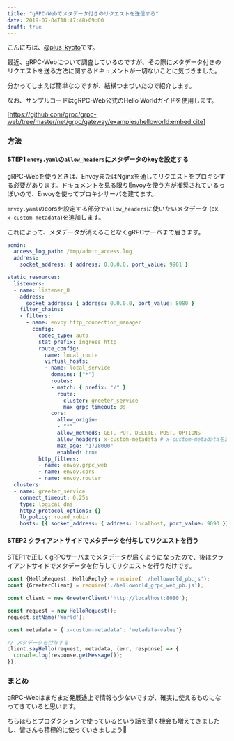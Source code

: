 ```yaml
---
title: "gRPC-Webでメタデータ付きのリクエストを送信する"
date: 2019-07-04T18:47:48+09:00
draft: true
---
```



こんにちは、[@plus_kyoto](https://twitter.com/plus_kyoto)です。

最近、gRPC-Webについて調査しているのですが、その際にメタデータ付きのリクエストを送る方法に関するドキュメントが一切ないことに気づきました。

分かってしまえば簡単なのですが、結構つまづいたので紹介します。

なお、サンプルコードはgRPC-Web公式のHello Worldガイドを使用します。

[https://github.com/grpc/grpc-web/tree/master/net/grpc/gateway/examples/helloworld:embed:cite]

<!--more-->

### 方法

#### STEP1 `enovy.yaml`の`allow_headers`にメタデータのkeyを設定する

gRPC-Webを使うときは、EnvoyまたはNginxを通してリクエストをプロキシする必要があります。ドキュメントを見る限りEnvoyを使う方が推奨されているっぽいので、Envoyを使ってプロキシサーバを建てます。

`envoy.yaml`のcorsを設定する部分で`allow_headers`に使いたいメタデータ (ex. `x-custom-metadata`)を追加します。

これによって、メタデータが消えることなくgRPCサーバまで届きます。

```yaml
admin:
  access_log_path: /tmp/admin_access.log
  address:
    socket_address: { address: 0.0.0.0, port_value: 9901 }

static_resources:
  listeners:
  - name: listener_0
    address:
      socket_address: { address: 0.0.0.0, port_value: 8080 }
    filter_chains:
    - filters:
      - name: envoy.http_connection_manager
        config:
          codec_type: auto
          stat_prefix: ingress_http
          route_config:
            name: local_route
            virtual_hosts:
            - name: local_service
              domains: ["*"]
              routes:
              - match: { prefix: "/" }
                route:
                  cluster: greeter_service
                  max_grpc_timeout: 0s
              cors:
                allow_origin:
                - "*"
                allow_methods: GET, PUT, DELETE, POST, OPTIONS
                allow_headers: x-custom-metadata # x-custom-metadataを許可する
                max_age: "1728000"
                enabled: true
          http_filters:
          - name: envoy.grpc_web
          - name: envoy.cors
          - name: envoy.router
  clusters:
  - name: greeter_service
    connect_timeout: 0.25s
    type: logical_dns
    http2_protocol_options: {}
    lb_policy: round_robin
    hosts: [{ socket_address: { address: localhost, port_value: 9090 }}]
```

#### STEP2 クライアントサイドでメタデータを付与してリクエストを行う

STEP1で正しくgRPCサーバまでメタデータが届くようになったので、後はクライアントサイドでメタデータを付与してリクエストを行うだけです。

```javascript
const {HelloRequest, HelloReply} = require('./helloworld_pb.js');
const {GreeterClient} = require('./helloworld_grpc_web_pb.js');

const client = new GreeterClient('http://localhost:8080');

const request = new HelloRequest();
request.setName('World');

const metadata = {'x-custom-metadata': 'metadata-value'}

// メタデータを付与する
client.sayHello(request, metadata, (err, response) => {
  console.log(response.getMessage());
});
```

### まとめ

gRPC-Webはまだまだ発展途上で情報も少ないですが、確実に使えるものになってきていると思います。

ちらほらとプロダクションで使っているという話を聞く機会も増えてきましたし、皆さんも積極的に使っていきましょう💪
